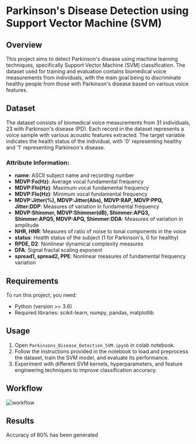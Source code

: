 # Parkinson's Disease Detection using Support Vector Machine (SVM)

## Overview

This project aims to detect Parkinson's disease using machine learning techniques, specifically Support Vector Machine (SVM) classification. The dataset used for training and evaluation contains biomedical voice measurements from individuals, with the main goal being to discriminate healthy people from those with Parkinson's disease based on various voice features.

## Dataset

The dataset consists of biomedical voice measurements from 31 individuals, 23 with Parkinson's disease (PD). Each record in the dataset represents a voice sample with various acoustic features extracted. The target variable indicates the health status of the individual, with '0' representing healthy and '1' representing Parkinson's disease.

### Attribute Information:

- **name**: ASCII subject name and recording number
- **MDVP:Fo(Hz)**: Average vocal fundamental frequency
- **MDVP:Fhi(Hz)**: Maximum vocal fundamental frequency
- **MDVP:Flo(Hz)**: Minimum vocal fundamental frequency
- **MDVP:Jitter(%), MDVP:Jitter(Abs), MDVP:RAP, MDVP:PPQ, Jitter:DDP**: Measures of variation in fundamental frequency
- **MDVP:Shimmer, MDVP:Shimmer(dB), Shimmer:APQ3, Shimmer:APQ5, MDVP:APQ, Shimmer:DDA**: Measures of variation in amplitude
- **NHR, HNR**: Measures of ratio of noise to tonal components in the voice
- **status**: Health status of the subject (1 for Parkinson's, 0 for healthy)
- **RPDE, D2**: Nonlinear dynamical complexity measures
- **DFA**: Signal fractal scaling exponent
- **spread1, spread2, PPE**: Nonlinear measures of fundamental frequency variation

## Requirements

To run this project, you need:

- Python (version >= 3.6)
- Required libraries: scikit-learn, numpy, pandas, matplotlib

## Usage

1. Open `Parkinsons_Disease_Detection_SVM.ipynb` in colab notebook.
2. Follow the instructions provided in the notebook to load and preprocess the dataset, train the SVM model, and evaluate its performance.
3. Experiment with different SVM kernels, hyperparameters, and feature engineering techniques to improve classification accuracy.

## Workflow

![workflow](https://github.com/anandshaji04/parkinsons_detection_svm/assets/95977186/fc06b519-ed77-49e3-bc93-2c0c725b2de2)


## Results
Accuracy of 80% has been generated
